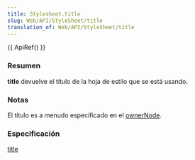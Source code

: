 ```yaml
---
title: Stylesheet.title
slug: Web/API/StyleSheet/title
translation_of: Web/API/StyleSheet/title
---
```

{{ ApiRef() }}

### Resumen

**title** devuelve el título de la hoja de estilo que se está usando.

### Notas

El título es a menudo especificado en el [ownerNode](/es/DOM/stylesheet.ownerNode "es/DOM/stylesheet.ownerNode").

### Especificación

[title](http://www.w3.org/TR/2000/REC-DOM-Level-2-Style-20001113/stylesheets.html#StyleSheets-StyleSheet-title)

